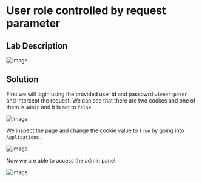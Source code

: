# User role controlled by request parameter

## Lab Description

![image](https://github.com/KVNuhman/Web-Security-Lab/assets/46161259/6589bcd7-51b8-4ba0-b4d8-d394a04dbbbd)

## Solution

First we will login using the provided user id and passowrd `wiener:peter` and intercept the request. We can see that there are two cookes and one of them is `Admin` and it is set to `false`.

![image](https://github.com/KVNuhman/Web-Security-Lab/assets/46161259/7558565c-6c0d-4d97-9084-a8a5353eb341)

We inspect the page and change the cookie value to `true` by going into `Applications` .

![image](https://github.com/KVNuhman/Web-Security-Lab/assets/46161259/0842506d-00bd-48b2-a029-365ad02f941d)

Now we are able to access the admin panel.

![image](https://github.com/KVNuhman/Web-Security-Lab/assets/46161259/4fe6dffa-72c7-45dc-a9db-e696fc70d0ec)
